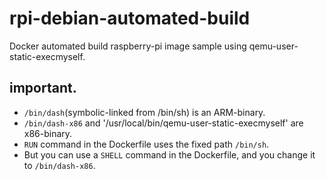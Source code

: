 # rpi-debian-automated-build
Docker automated build raspberry-pi image sample using qemu-user-static-execmyself.

## important.
- `/bin/dash`(symbolic-linked from /bin/sh) is an ARM-binary.
- `/bin/dash-x86` and '/usr/local/bin/qemu-user-static-execmyself' are x86-binary.
- `RUN` command in the Dockerfile uses the fixed path `/bin/sh`.
- But you can use a `SHELL` command in the Dockerfile, and you change it to `/bin/dash-x86`.
